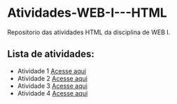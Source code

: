 # Atividades-WEB-I---HTML
Repositorio das atividades HTML da disciplina de WEB I.

## Lista de atividades:
- Atividade 1 [Acesse aqui](Questão_1_.html)
- Atividade 2 [Acesse aqui](Questão_2_.html)
- Atividade 3 [Acesse aqui](Questão_3_.html)
- Atividade 4 [Acesse aqui](Questão_4_.html)
